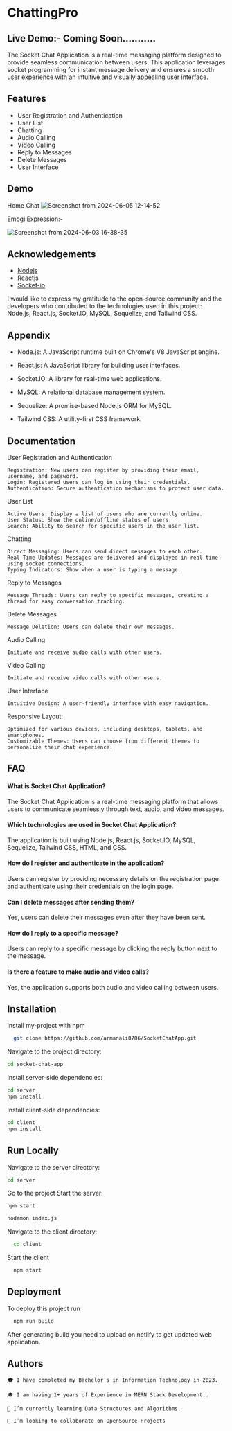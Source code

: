 
# ChattingPro

## Live Demo:- Coming Soon...........

The Socket Chat Application is a real-time messaging platform designed to provide seamless communication between users. This application leverages socket programming for instant message delivery and ensures a smooth user experience with an intuitive and visually appealing user interface.

## Features

- User Registration and Authentication
- User List
- Chatting
- Audio Calling
- Video Calling
- Reply to Messages
- Delete Messages
- User Interface


## Demo

Home Chat
![Screenshot from 2024-06-05 12-14-52](https://github.com/armanali0786/SocketChatApp/assets/76746226/11de9847-91e6-4661-a57b-b3ebe4328017)

Emogi Expression:- 

![Screenshot from 2024-06-03 16-38-35](https://github.com/armanali0786/SocketChatApp/assets/76746226/5de47296-a158-4e35-bd4b-21734ff0aaeb)


## Acknowledgements

 - [Nodejs](https://nodejs.org/docs/latest/api/)
 - [Reactjs](https://react.dev/reference/react)
 - [Socket-io](https://socket.io/docs/v4/tutorial/introduction)

I would like to express my gratitude to the open-source community and the developers who contributed to the technologies used in this project: Node.js, React.js, Socket.IO, MySQL, Sequelize, and Tailwind CSS. 

## Appendix


- Node.js: A JavaScript runtime built on Chrome's V8 JavaScript engine.

- React.js: A JavaScript library for building user interfaces.

- Socket.IO: A library for real-time web applications.

- MySQL: A relational database management system.

- Sequelize: A promise-based Node.js ORM for MySQL.

- Tailwind CSS: A utility-first CSS framework.



## Documentation

User Registration and Authentication
    
    Registration: New users can register by providing their email, username, and password.
    Login: Registered users can log in using their credentials.
    Authentication: Secure authentication mechanisms to protect user data.

User List
   
    Active Users: Display a list of users who are currently online.
    User Status: Show the online/offline status of users.
    Search: Ability to search for specific users in the user list.

Chatting
   
    Direct Messaging: Users can send direct messages to each other.
    Real-Time Updates: Messages are delivered and displayed in real-time using socket connections.
    Typing Indicators: Show when a user is typing a message.

Reply to Messages
   
    Message Threads: Users can reply to specific messages, creating a thread for easy conversation tracking.

Delete Messages
    
    Message Deletion: Users can delete their own messages.


Audio Calling

    Initiate and receive audio calls with other users.

Video Calling

    Initiate and receive video calls with other users.

User Interface
    
    Intuitive Design: A user-friendly interface with easy navigation.

Responsive Layout: 

    Optimized for various devices, including desktops, tablets, and smartphones.
    Customizable Themes: Users can choose from different themes to personalize their chat experience.

## FAQ

#### What is Socket Chat Application?
The Socket Chat Application is a real-time messaging platform that allows users to communicate seamlessly through text, audio, and video messages.

####  Which technologies are used in Socket Chat Application?

The application is built using Node.js, React.js, Socket.IO, MySQL, Sequelize, Tailwind CSS, HTML, and CSS.


####  How do I register and authenticate in the application?

Users can register by providing necessary details on the registration page and authenticate using their credentials on the login page.

#### Can I delete messages after sending them?

Yes, users can delete their messages even after they have been sent.

#### How do I reply to a specific message?

Users can reply to a specific message by clicking the reply button next to the message.

#### Is there a feature to make audio and video calls?

Yes, the application supports both audio and video calling between users.

## Installation

Install my-project with npm

```bash
  git clone https://github.com/armanali0786/SocketChatApp.git

```
Navigate to the project directory:

```bash
cd socket-chat-app
```

Install server-side dependencies:

```bash
cd server
npm install

```

Install client-side dependencies:

```bash
cd client
npm install

```

## Run Locally

Navigate to the server directory:

```bash
cd server
```

Go to the project Start the server:

```bash
npm start

nodemon index.js
```

Navigate to the client directory:

```bash
  cd client

```

Start the client

```bash
  npm start
```


## Deployment

To deploy this project run

```bash
  npm run build
```

After generating build you need to upload on netlify to get updated web application.
## Authors



    🎓 I have completed my Bachelor's in Information Technology in 2023.

    🎓 I am having 1+ years of Experience in MERN Stack Development..

    🌱 I’m currently learning Data Structures and Algorithms.

    👯 I’m looking to collaborate on OpenSource Projects

